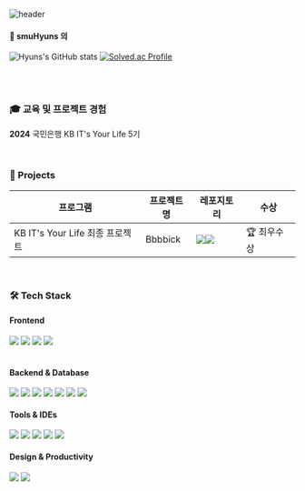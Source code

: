 <div align:center>

![header](https://capsule-render.vercel.app/api?type=cylinder&color=000000&height=150&section=header&text=smuHyuns&fontColor=ffffff&fontSize=70&animation=fadeIn&fontAlignY=55)



####  :wave: smuHyuns 의 
![Hyuns's GitHub stats](https://github-readme-stats.vercel.app/api?username=smuHyuns&show_icons=true&theme=radical)
[![Solved.ac Profile](http://mazassumnida.wtf/api/v2/generate_badge?boj=gustn5848)](https://solved.ac/gustn5848/)


<br/>
<br/>

### 🎓 교육 및 프로젝트 경험

**2024** 국민은행 KB IT's Your Life 5기

<br>

### 🚀 Projects

|프로그램|프로젝트명|레포지토리|수상|
|----------|------------|------|------|
|KB IT's Your Life 최종 프로젝트|Bbbbick|<a href="https://github.com/ITYL-Bbbbick"><img src="https://img.shields.io/badge/GitHub-181717?style=flat-square&logo=github&logoColor=white"/><img src="https://img.shields.io/badge/Bbbbick-FEDE5B?style=flat-square&logoColor=smokewhite"/></a>|🏆 최우수상|

<br>


### 🛠️ Tech Stack

#### Frontend
<div align="left">
  <img src="https://img.shields.io/badge/HTML5-E34F26?style=flat-square&logo=html5&logoColor=white" />
  <img src="https://img.shields.io/badge/CSS3-1572B6?style=flat-square&logo=css3&logoColor=white" />
  <img src="https://img.shields.io/badge/JavaScript-F7DF1E?style=flat-square&logo=javascript&logoColor=black" />
  <img src="https://img.shields.io/badge/Vue.js-4FC08D?style=flat-square&logo=vuedotjs&logoColor=white" />
</div>
  
 <br/>

#### Backend & Database
<div align="left">
  <img src="https://img.shields.io/badge/Node.js-5FA04E?style=flat-square&logo=nodedotjs&logoColor=white" />
  <img src="https://img.shields.io/badge/Spring-6DB33F?style=flat-square&logo=spring&logoColor=white" />
  <img src="https://img.shields.io/badge/MySQL-4479A1?style=flat-square&logo=mysql&logoColor=white" />
  <img src="https://img.shields.io/badge/MongoDB-47A248?style=flat-square&logo=mongodb&logoColor=white" />
  <img src="https://img.shields.io/badge/SpringBoot-6DB33F?style=flat-square&logo=springboot&logoColor=white" />
  <img src="https://img.shields.io/badge/Java-007396?style=flat-square&logo=java&logoColor=white" />
  <img src="https://img.shields.io/badge/SpringSecurity-6DB33F?style=flat-square&logo=springsecurity&logoColor=white" />
</div>


#### Tools & IDEs
<div align="left">
  <img src="https://img.shields.io/badge/IntelliJIDEA-000000?style=flat-square&logo=IntelliJIDEA&logoColor=white" />
  <img src="https://img.shields.io/badge/Gradle-02303A?style=flat-square&logo=gradle&logoColor=white" />
  <img src="https://img.shields.io/badge/Git-F05032?style=flat-square&logo=git&logoColor=white"/>
  <img src="https://img.shields.io/badge/GitHub-181717?style=flat-square&logo=github&logoColor=white"/>
  <img src="https://img.shields.io/badge/Postman-FF6C37?style=flat-square&logo=postman&logoColor=white"/>
</div>

#### Design & Productivity
<div align="left">
  <img src="https://img.shields.io/badge/Figma-F24E1E?style=flat-square&logo=figma&logoColor=white" />
  <img src="https://img.shields.io/badge/Notion-000000?style=flat-square&logo=notion&logoColor=white" />
</div>


<br/>
<br/>


  
</div>


